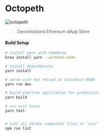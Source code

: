# Octopeth

![octopeth](https://github.com/Lamarkaz/octopeth/tree/master/src/renderer/assets/octopeth.jpg "Octopeth")

> Decentralized Ethereum dApp Store

#### Build Setup

``` bash
# install yarn with homebrew
brew install yarn --without-node

# install dependencies
yarn install

# serve with hot reload at localhost:9080
yarn run dev

# build electron application for production
yarn build

# run unit tests
yarn test


# lint all JS/Vue component files in `src/`
npm run lint

```

